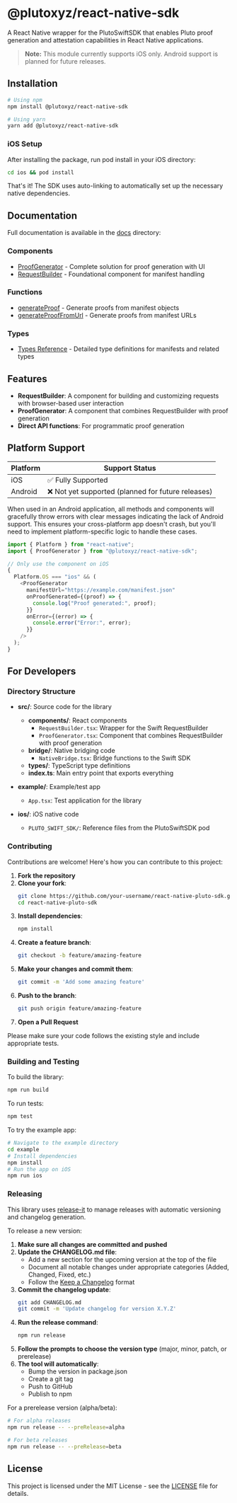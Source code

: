 # @plutoxyz/react-native-sdk

A React Native wrapper for the PlutoSwiftSDK that enables Pluto proof generation and attestation capabilities in React Native applications.

> **Note:** This module currently supports iOS only. Android support is planned for future releases.

## Installation

```bash
# Using npm
npm install @plutoxyz/react-native-sdk

# Using yarn
yarn add @plutoxyz/react-native-sdk
```

### iOS Setup

After installing the package, run pod install in your iOS directory:

```bash
cd ios && pod install
```

That's it! The SDK uses auto-linking to automatically set up the necessary native dependencies.

## Documentation

Full documentation is available in the [docs](./docs) directory:

### Components

- [ProofGenerator](./docs/ProofGenerator.md) - Complete solution for proof generation with UI
- [RequestBuilder](./docs/RequestBuilder.md) - Foundational component for manifest handling

### Functions

- [generateProof](./docs/generateProof.md) - Generate proofs from manifest objects
- [generateProofFromUrl](./docs/generateProofFromUrl.md) - Generate proofs from manifest URLs

### Types

- [Types Reference](./docs/types.md) - Detailed type definitions for manifests and related types

## Features

- **RequestBuilder**: A component for building and customizing requests with browser-based user interaction
- **ProofGenerator**: A component that combines RequestBuilder with proof generation
- **Direct API functions**: For programmatic proof generation

## Platform Support

| Platform | Support Status                                     |
| -------- | -------------------------------------------------- |
| iOS      | ✅ Fully Supported                                 |
| Android  | ❌ Not yet supported (planned for future releases) |

When used in an Android application, all methods and components will gracefully throw errors with clear messages indicating the lack of Android support. This ensures your cross-platform app doesn't crash, but you'll need to implement platform-specific logic to handle these cases.

```typescript
import { Platform } from "react-native";
import { ProofGenerator } from "@plutoxyz/react-native-sdk";

// Only use the component on iOS
{
  Platform.OS === "ios" && (
    <ProofGenerator
      manifestUrl="https://example.com/manifest.json"
      onProofGenerated={(proof) => {
        console.log("Proof generated:", proof);
      }}
      onError={(error) => {
        console.error("Error:", error);
      }}
    />
  );
}
```

## For Developers

### Directory Structure

- **src/**: Source code for the library

  - **components/**: React components
    - `RequestBuilder.tsx`: Wrapper for the Swift RequestBuilder
    - `ProofGenerator.tsx`: Component that combines RequestBuilder with proof generation
  - **bridge/**: Native bridging code
    - `NativeBridge.tsx`: Bridge functions to the Swift SDK
  - **types/**: TypeScript type definitions
  - **index.ts**: Main entry point that exports everything

- **example/**: Example/test app

  - `App.tsx`: Test application for the library

- **ios/**: iOS native code
  - `PLUTO_SWIFT_SDK/`: Reference files from the PlutoSwiftSDK pod

### Contributing

Contributions are welcome! Here's how you can contribute to this project:

1. **Fork the repository**
2. **Clone your fork**:
   ```bash
   git clone https://github.com/your-username/react-native-pluto-sdk.git
   cd react-native-pluto-sdk
   ```
3. **Install dependencies**:
   ```bash
   npm install
   ```
4. **Create a feature branch**:
   ```bash
   git checkout -b feature/amazing-feature
   ```
5. **Make your changes and commit them**:
   ```bash
   git commit -m 'Add some amazing feature'
   ```
6. **Push to the branch**:
   ```bash
   git push origin feature/amazing-feature
   ```
7. **Open a Pull Request**

Please make sure your code follows the existing style and include appropriate tests.

### Building and Testing

To build the library:

```bash
npm run build
```

To run tests:

```bash
npm test
```

To try the example app:

```bash
# Navigate to the example directory
cd example
# Install dependencies
npm install
# Run the app on iOS
npm run ios
```

### Releasing

This library uses [release-it](https://github.com/release-it/release-it) to manage releases with automatic versioning and changelog generation.

To release a new version:

1. **Make sure all changes are committed and pushed**
2. **Update the CHANGELOG.md file**:
   - Add a new section for the upcoming version at the top of the file
   - Document all notable changes under appropriate categories (Added, Changed, Fixed, etc.)
   - Follow the [Keep a Changelog](https://keepachangelog.com/en/1.0.0/) format
3. **Commit the changelog update**:
   ```bash
   git add CHANGELOG.md
   git commit -m 'Update changelog for version X.Y.Z'
   ```
4. **Run the release command**:
   ```bash
   npm run release
   ```
5. **Follow the prompts to choose the version type** (major, minor, patch, or prerelease)
6. **The tool will automatically**:
   - Bump the version in package.json
   - Create a git tag
   - Push to GitHub
   - Publish to npm

For a prerelease version (alpha/beta):

```bash
# For alpha releases
npm run release -- --preRelease=alpha

# For beta releases
npm run release -- --preRelease=beta
```

## License

This project is licensed under the MIT License - see the [LICENSE](LICENSE) file for details.
